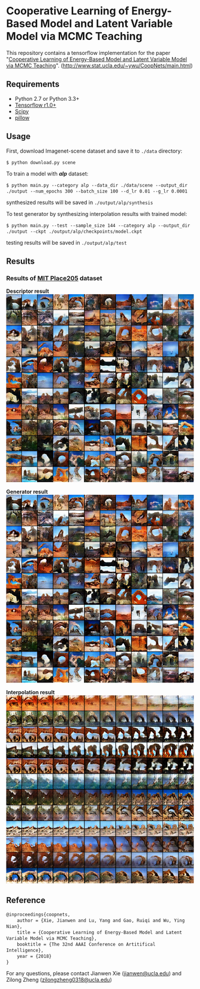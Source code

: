 # Cooperative Learning of Energy-Based Model and Latent Variable Model via MCMC Teaching

This repository contains a tensorflow implementation for the paper "[Cooperative Learning of Energy-Based Model and Latent Variable Model via MCMC Teaching](http://www.stat.ucla.edu/~ywu/CoopNets/doc/CoopNets_AAAI.pdf)".
(http://www.stat.ucla.edu/~ywu/CoopNets/main.html)

## Requirements
- Python 2.7 or Python 3.3+
- [Tensorflow r1.0+](https://www.tensorflow.org/install/)
- [Scipy](https://www.scipy.org/install.html)
- [pillow](https://pillow.readthedocs.io/en/latest/installation.html)

## Usage

First, download Imagenet-scene dataset and save it to `./data` directory:

    $ python download.py scene

To train a model with ***alp*** dataset:

    $ python main.py --category alp --data_dir ./data/scene --output_dir ./output --num_epochs 300 --batch_size 100 --d_lr 0.01 --g_lr 0.0001
synthesized results will be saved in `./output/alp/synthesis`

To test generator by synthesizing interpolation results with trained model:

    $ python main.py --test --sample_size 144 --category alp --output_dir ./output --ckpt ./output/alp/checkpoints/model.ckpt
testing results will be saved in `./output/alp/test`

## Results
### Results of [MIT Place205](http://places.csail.mit.edu) dataset
**Descriptor result**
![descriptor](assets/descriptor.png)

**Generator result**
![generator](assets/generator.png)

**Interpolation result**
![interpolation](assets/interpolation.png)


## Reference
    @inproceedings{coopnets,
        author = {Xie, Jianwen and Lu, Yang and Gao, Ruiqi and Wu, Ying Nian},
        title = {Cooperative Learning of Energy-Based Model and Latent Variable Model via MCMC Teaching},
        booktitle = {The 32nd AAAI Conference on Artitifical Intelligence},
        year = {2018}
    }
    
For any questions, please contact Jianwen Xie (jianwen@ucla.edu) and Zilong Zheng (zilongzheng0318@ucla.edu)
